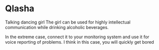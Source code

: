 # Qlasha
Talking dancing girl
The girl can be used for highly intellectual communication while drinking alcoholic beverages.

In the extreme case, connect it to your monitoring system and use it for voice reporting of problems. I think in this case, you will quickly get bored
